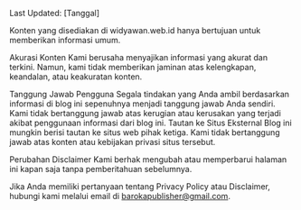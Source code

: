 Last Updated: [Tanggal]

Konten yang disediakan di widyawan.web.id hanya bertujuan untuk memberikan informasi umum.

Akurasi Konten
Kami berusaha menyajikan informasi yang akurat dan terkini. Namun, kami tidak memberikan jaminan atas kelengkapan, keandalan, atau keakuratan konten.

Tanggung Jawab Pengguna
Segala tindakan yang Anda ambil berdasarkan informasi di blog ini sepenuhnya menjadi tanggung jawab Anda sendiri.
Kami tidak bertanggung jawab atas kerugian atau kerusakan yang terjadi akibat penggunaan informasi dari blog ini.
Tautan ke Situs Eksternal
Blog ini mungkin berisi tautan ke situs web pihak ketiga. Kami tidak bertanggung jawab atas konten atau kebijakan privasi situs tersebut.

Perubahan Disclaimer
Kami berhak mengubah atau memperbarui halaman ini kapan saja tanpa pemberitahuan sebelumnya.

Jika Anda memiliki pertanyaan tentang Privacy Policy atau Disclaimer, hubungi kami melalui email di barokapublisher@gmail.com.